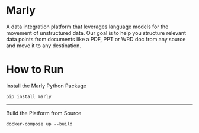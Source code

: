 # Marly

A data integration platform that leverages language models for the movement of unstructured data. Our goal is to help you structure relevant data points from documents like a PDF, PPT or WRD doc from any source and move it to any destination.

# How to Run
Install the Marly Python Package
```
pip install marly
```

---
Build the Platform from Source
```
docker-compose up --build
```
